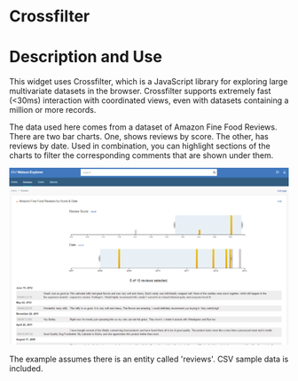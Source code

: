 # Crossfilter #

# Description and Use #

This widget uses Crossfilter, which is a JavaScript library for exploring large multivariate datasets in the browser.
Crossfilter supports extremely fast (<30ms) interaction with coordinated views, even with datasets
containing a million or more records.

The data used here comes from a dataset of Amazon Fine Food Reviews. There are two bar charts. One, shows reviews by score.
The other, has reviews by date. Used in combination, you can highlight sections of the charts to filter the corresponding
comments that are shown under them.

![Crossfilter Example](crossfilter.png)

The example assumes there is an entity called 'reviews'. CSV sample data is included.
